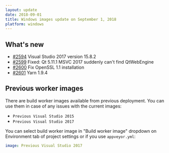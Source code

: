 ```yaml
---
layout: update
date: 2018-09-01
title: Windows images update on September 1, 2018
platform: windows
---
```


## What's new

* [#2594](https://github.com/appveyor/ci/issues/2594) Visual Studio 2017 version 15.8.2
* [#2599](https://github.com/appveyor/ci/issues/2599) Fixed: Qt 5.11.1 MSVC 2017 suddenly can't find QtWebEngine
* [#2600](https://github.com/appveyor/ci/issues/2600) Fix OpenSSL 1.1 installation
* [#2601](https://github.com/appveyor/ci/issues/2601) Yarn 1.9.4

## Previous worker images

There are build worker images available from previous deployment. You can use them in case of any issues with the current images:

* `Previous Visual Studio 2015`
* `Previous Visual Studio 2017`

You can select build worker image in "Build worker image" dropdown on Environment tab of project settings or if you use `appveyor.yml`:

```yaml
image: Previous Visual Studio 2017
```
